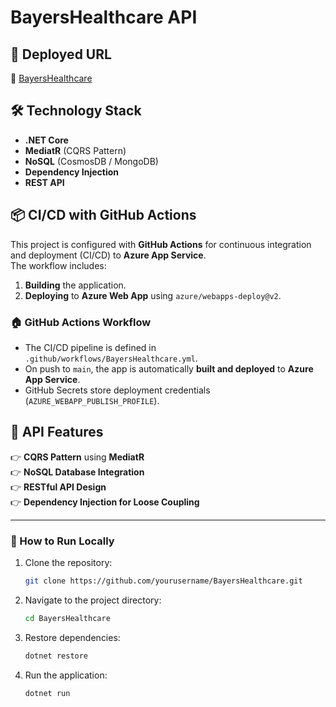 # BayersHealthcare API

## 🚀 Deployed URL  
🔗 [BayersHealthcare](http://bayershealthcare.azurewebsites.net)  

## 🛠 Technology Stack  
- **.NET Core**  
- **MediatR** (CQRS Pattern)  
- **NoSQL** (CosmosDB / MongoDB)  
- **Dependency Injection**  
- **REST API**  

## 📦 CI/CD with GitHub Actions  
This project is configured with **GitHub Actions** for continuous integration and deployment (CI/CD) to **Azure App Service**.  
The workflow includes:  
1. **Building** the application.  
2. **Deploying** to **Azure Web App** using `azure/webapps-deploy@v2`.  

### 🏠 GitHub Actions Workflow  
- The CI/CD pipeline is defined in `.github/workflows/BayersHealthcare.yml`.  
- On push to `main`, the app is automatically **built and deployed** to **Azure App Service**.  
- GitHub Secrets store deployment credentials (`AZURE_WEBAPP_PUBLISH_PROFILE`).  

## 📝 API Features  
👉 **CQRS Pattern** using **MediatR**  
👉 **NoSQL Database Integration**  
👉 **RESTful API Design**  
👉 **Dependency Injection for Loose Coupling**  

---

### 🚀 How to Run Locally  
1. Clone the repository:  
   ```sh
   git clone https://github.com/yourusername/BayersHealthcare.git
   ```
2. Navigate to the project directory:  
   ```sh
   cd BayersHealthcare
   ```
3. Restore dependencies:  
   ```sh
   dotnet restore
   ```
4. Run the application:  
   ```sh
   dotnet run
   ```


